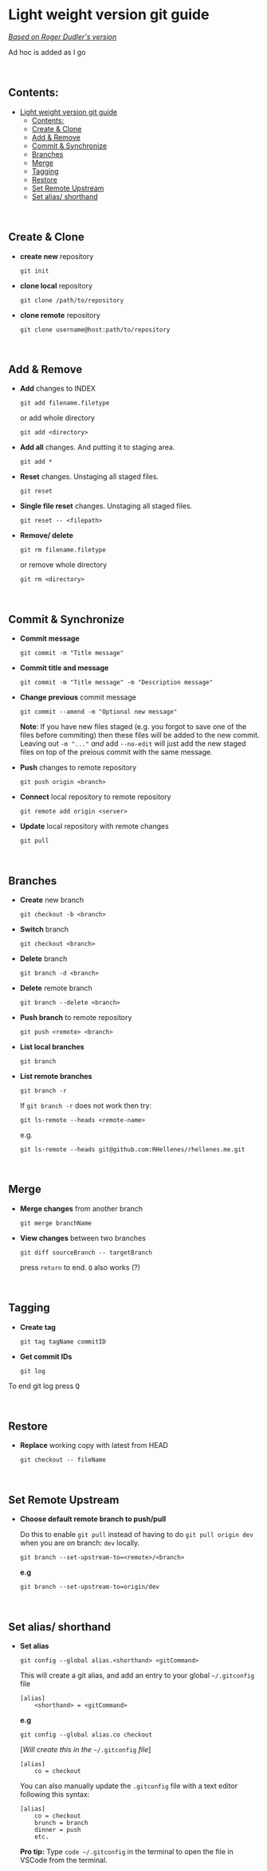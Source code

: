 # Light weight version git guide

[_Based on Roger Dudler's version_](http://rogerdudler.github.io/git-guide/)

Ad hoc is added as I go

&nbsp;

## Contents:

- [Light weight version git guide](#light-weight-version-git-guide)
  - [Contents:](#contents)
  - [Create & Clone](#create--clone)
  - [Add & Remove](#add--remove)
  - [Commit & Synchronize](#commit--synchronize)
  - [Branches](#branches)
  - [Merge](#merge)
  - [Tagging](#tagging)
  - [Restore](#restore)
  - [Set Remote Upstream](#set-remote-upstream)
  - [Set alias/ shorthand](#set-alias-shorthand)

&nbsp;

## Create & Clone

- **create new** repository

  ```git
  git init
  ```

- **clone local** repository

  ```git
  git clone /path/to/repository
  ```

- **clone remote** repository

  ```git
  git clone username@host:path/to/repository
  ```

&nbsp;

## Add & Remove

- **Add** changes to INDEX

  ```git
  git add filename.filetype
  ```

  or add whole directory

  ```git
  git add <directory>
  ```

- **Add all** changes. And putting it to staging area. 

  ```git
  git add *
  ```

- **Reset** changes. Unstaging all staged files. 

  ```git
  git reset
  ```

- **Single file reset** changes. Unstaging all staged files. 

  ```git
  git reset -- <filepath>
  ```

- **Remove/ delete**

  ```git
  git rm filename.filetype
  ```

  or remove whole directory

  ```git
  git rm <directory>
  ```

&nbsp;

## Commit & Synchronize

- **Commit message**

  ```git
  git commit -m "Title message"
  ```

- **Commit title and message** 

  ```git
  git commit -m "Title message" -m "Description message"
  ```

- **Change previous** commit message

  ```git
  git commit --amend -m "Optional new message"
  ```

  **Note**: If you have new files staged (e.g. you forgot to save one of the files before commiting) then these files will be added to the new commit. Leaving out `-m "..."`  *and* add `--no-edit` will just add the new staged files on top of the preious commit with the same message. 

- **Push** changes to remote repository

  ```git
  git push origin <branch>
  ```

- **Connect** local repository to remote repository

  ```git
  git remote add origin <server>
  ```

- **Update** local repository with remote changes

  ```git
  git pull
  ```

&nbsp;

## Branches

- **Create** new branch

  ```git
  git checkout -b <branch>
  ```

- **Switch** branch

  ```git
  git checkout <branch>
  ```

- **Delete** branch

  ```git
  git branch -d <branch>
  ```

- **Delete** remote branch

  ```git
  git branch --delete <branch>
  ```

- **Push branch** to remote repository

  ```git
  git push <remote> <branch>
  ```

- **List local branches** 

  ```git
  git branch
  ```

- **List remote branches** 

  ```git
  git branch -r
  ```

  If `git branch -r` does not work then try:

  ```git
  git ls-remote --heads <remote-name>
  ```

  e.g.
  ```git
  git ls-remote --heads git@github.com:RHellenes/rhellenes.me.git
  ```



&nbsp;

## Merge

- **Merge changes** from another branch

  ```git
  git merge branchName
  ```

- **View changes** between two branches

  ```git
  git diff sourceBranch -- targetBranch
  ```

  press `return` to end. `Q` also works (?)

&nbsp;

## Tagging

- **Create tag**

  ```git
  git tag tagName commitID
  ```

- **Get commit IDs**

  ```git
  git log
  ```

To end git log press <kbd>Q</kbd> 


&nbsp;

## Restore

- **Replace** working copy with latest from HEAD

  ```git
  git checkout -- fileName
  ```
  
&nbsp;

## Set Remote Upstream

- **Choose default remote branch to push/pull**

  Do this to enable `git pull` instead of having to do `git pull origin dev` when you are on branch: `dev` locally.

  ```git
  git branch --set-upstream-to=<remote>/<branch>
  ```

  **e.g**
  ```git
  git branch --set-upstream-to=origin/dev
  ```

&nbsp;

## Set alias/ shorthand

- **Set alias**


  ```git
  git config --global alias.<shorthand> <gitCommand>
  ```
  
  This will create a git alias, and add an entry to your global `~/.gitconfig` file
  ```git
  [alias]
      <shorthand> = <gitCommand>
  ```

  **e.g**
  ```git
  git config --global alias.co checkout
  ```
  [_Will create this in the_ `~/.gitconfig` _file_]
  ```git
  [alias]
      co = checkout
  ```

  You can also manually update the `.gitconfig` file with a text editor following this syntax:

  ```git
  [alias]
      co = checkout
      brunch = branch
      dinner = push
      etc.
  ```

  **Pro tip:** Type `code ~/.gitconfig` in the terminal to open the file in VSCode from the terminal.